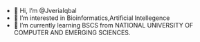 - 👋 Hi, I’m @JveriaIqbal
- 👀 I’m interested in Bioinformatics,Artificial Intellegence 
- 🌱 I’m currently learning BSCS from NATIONAL UNIVERSITY OF COMPUTER AND EMERGING SCIENCES.

<!---
JveriaIqbal/JveriaIqbal is a ✨ special ✨ repository because its `README.md` (this file) appears on your GitHub profile.
You can click the Preview link to take a look at your changes.
--->
